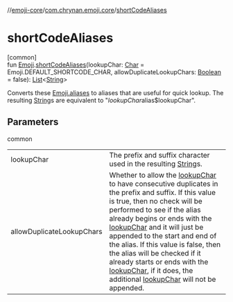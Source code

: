 //[emoji-core](../../index.md)/[com.chrynan.emoji.core](index.md)/[shortCodeAliases](short-code-aliases.md)

# shortCodeAliases

[common]\
fun [Emoji](-emoji/index.md).[shortCodeAliases](short-code-aliases.md)(lookupChar: [Char](https://kotlinlang.org/api/latest/jvm/stdlib/kotlin/-char/index.html) = Emoji.DEFAULT_SHORTCODE_CHAR, allowDuplicateLookupChars: [Boolean](https://kotlinlang.org/api/latest/jvm/stdlib/kotlin/-boolean/index.html) = false): [List](https://kotlinlang.org/api/latest/jvm/stdlib/kotlin.collections/-list/index.html)&lt;[String](https://kotlinlang.org/api/latest/jvm/stdlib/kotlin/-string/index.html)&gt;

Converts these [Emoji.aliases](-emoji/aliases.md) to aliases that are useful for quick lookup. The resulting [String](https://kotlinlang.org/api/latest/jvm/stdlib/kotlin/-string/index.html)s are equivalent to "$lookupChar$alias$lookupChar".

## Parameters

common

| | |
|---|---|
| lookupChar | The prefix and suffix character used in the resulting [String](https://kotlinlang.org/api/latest/jvm/stdlib/kotlin/-string/index.html)s. |
| allowDuplicateLookupChars | Whether to allow the [lookupChar](short-code-aliases.md) to have consecutive duplicates in the prefix and suffix. If this value is true, then no check will be performed to see if the alias already begins or ends with the [lookupChar](short-code-aliases.md) and it will just be appended to the start and end of the alias. If this value is false, then the alias will be checked if it already starts or ends with the [lookupChar](short-code-aliases.md), if it does, the additional [lookupChar](short-code-aliases.md) will not be appended. |
